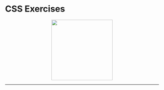 <!-- markdownlint-disable MD032 MD033-->
# **CSS Exercises**

<p align="center">
    <img src="https://github.com/gabsalvo/CSS/assets/72619479/4ea851a2-6ce4-479d-839f-15138ad05724" width="200">
</p>

---

